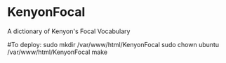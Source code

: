 # KenyonFocal
A dictionary of Kenyon's Focal Vocabulary

#To deploy:
sudo mkdir /var/www/html/KenyonFocal
sudo chown ubuntu /var/www/html/KenyonFocal
make
